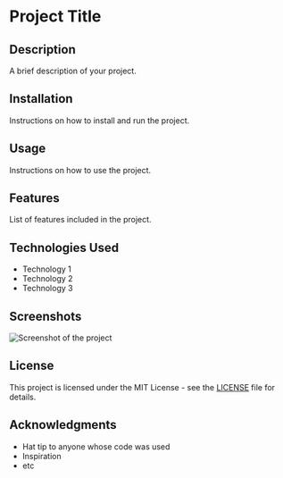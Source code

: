 # Project Title

## Description
A brief description of your project.

## Installation
Instructions on how to install and run the project.

## Usage
Instructions on how to use the project.

## Features
List of features included in the project.

## Technologies Used
- Technology 1
- Technology 2
- Technology 3

## Screenshots
![Screenshot of the project](link_to_screenshot_image)

## License
This project is licensed under the MIT License - see the [LICENSE](LICENSE) file for details.

## Acknowledgments
- Hat tip to anyone whose code was used
- Inspiration
- etc


